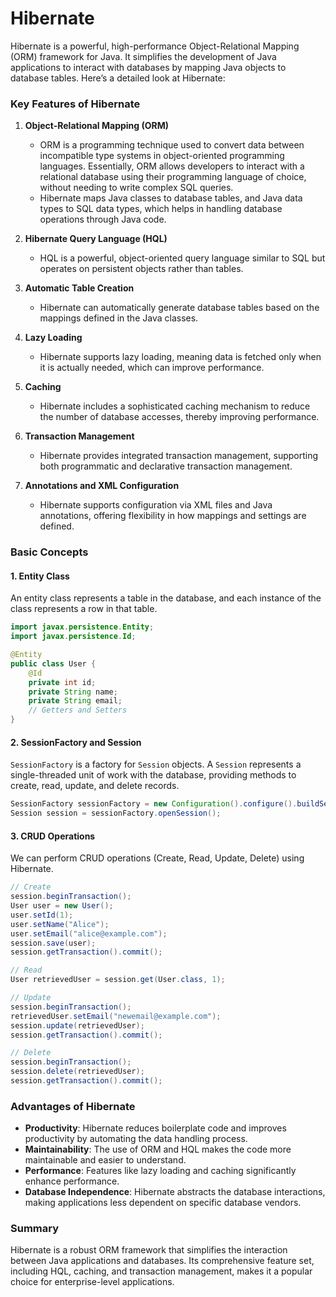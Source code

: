 # Hibernate

Hibernate is a powerful, high-performance Object-Relational Mapping (ORM) framework for Java. It simplifies the development of Java applications to interact with databases by mapping Java objects to database tables. Here’s a detailed look at Hibernate:

### Key Features of Hibernate

1. **Object-Relational Mapping (ORM)**
   - ORM is a programming technique used to convert data between incompatible type systems in object-oriented programming languages. Essentially, ORM allows developers to interact with a relational database using their programming language of choice, without needing to write complex SQL queries.
   - Hibernate maps Java classes to database tables, and Java data types to SQL data types, which helps in handling database operations through Java code.

2. **Hibernate Query Language (HQL)**
   - HQL is a powerful, object-oriented query language similar to SQL but operates on persistent objects rather than tables.

3. **Automatic Table Creation**
   - Hibernate can automatically generate database tables based on the mappings defined in the Java classes.

4. **Lazy Loading**
   - Hibernate supports lazy loading, meaning data is fetched only when it is actually needed, which can improve performance.

5. **Caching**
   - Hibernate includes a sophisticated caching mechanism to reduce the number of database accesses, thereby improving performance.

6. **Transaction Management**
   - Hibernate provides integrated transaction management, supporting both programmatic and declarative transaction management.

7. **Annotations and XML Configuration**
   - Hibernate supports configuration via XML files and Java annotations, offering flexibility in how mappings and settings are defined.

### Basic Concepts

#### 1. **Entity Class**
An entity class represents a table in the database, and each instance of the class represents a row in that table.

```java
import javax.persistence.Entity;
import javax.persistence.Id;

@Entity
public class User {
    @Id
    private int id;
    private String name;
    private String email;
    // Getters and Setters
}
```

#### 2. **SessionFactory and Session**
`SessionFactory` is a factory for `Session` objects. A `Session` represents a single-threaded unit of work with the database, providing methods to create, read, update, and delete records.

```java
SessionFactory sessionFactory = new Configuration().configure().buildSessionFactory();
Session session = sessionFactory.openSession();
```

#### 3. **CRUD Operations**
We can perform CRUD operations (Create, Read, Update, Delete) using Hibernate.

```java
// Create
session.beginTransaction();
User user = new User();
user.setId(1);
user.setName("Alice");
user.setEmail("alice@example.com");
session.save(user);
session.getTransaction().commit();

// Read
User retrievedUser = session.get(User.class, 1);

// Update
session.beginTransaction();
retrievedUser.setEmail("newemail@example.com");
session.update(retrievedUser);
session.getTransaction().commit();

// Delete
session.beginTransaction();
session.delete(retrievedUser);
session.getTransaction().commit();
```

### Advantages of Hibernate
- **Productivity**: Hibernate reduces boilerplate code and improves productivity by automating the data handling process.
- **Maintainability**: The use of ORM and HQL makes the code more maintainable and easier to understand.
- **Performance**: Features like lazy loading and caching significantly enhance performance.
- **Database Independence**: Hibernate abstracts the database interactions, making applications less dependent on specific database vendors.

### Summary
Hibernate is a robust ORM framework that simplifies the interaction between Java applications and databases. Its comprehensive feature set, including HQL, caching, and transaction management, makes it a popular choice for enterprise-level applications.
